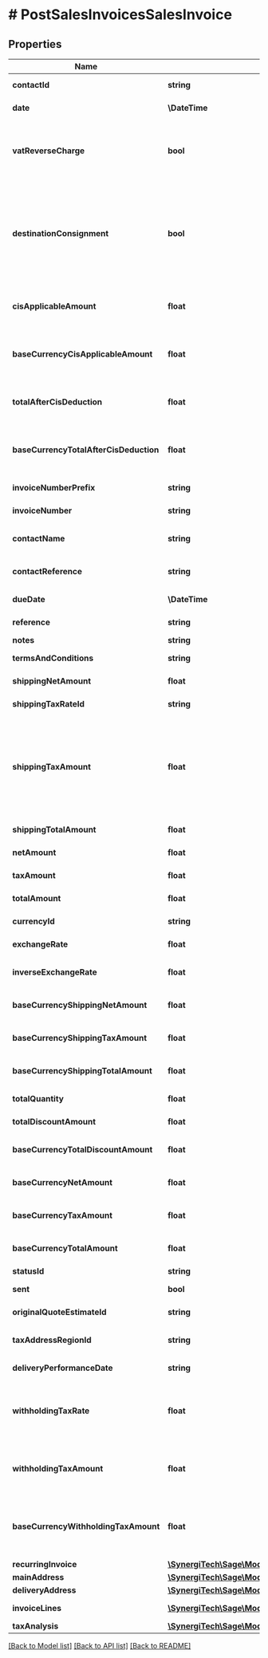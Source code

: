 # # PostSalesInvoicesSalesInvoice

## Properties

Name | Type | Description | Notes
------------ | ------------- | ------------- | -------------
**contactId** | **string** | The [contact](./#tag/contacts) the sales invoice relates to |
**date** | **\DateTime** | The date of the invoice |
**vatReverseCharge** | **bool** | Indicates whether Domestic Reverser Charge is applied to the artefact. Only used for a UK business. | [optional]
**destinationConsignment** | **bool** | Indicates whether consignment checkbox for destination VAT is checked on the artefact. Only used for an UK business, where destination VAT was enabled in the settings. | [optional]
**cisApplicableAmount** | **float** | The total amount of CIS deductible labour - only applicable in UK | [optional]
**baseCurrencyCisApplicableAmount** | **float** | The total amount of CIS deductible labour in the base currency - only applicable in UK | [optional]
**totalAfterCisDeduction** | **float** | The total of the artefact with the total of CIS deducted - only applicable in UK | [optional]
**baseCurrencyTotalAfterCisDeduction** | **float** | The total of the artefact with the total of CIS deducted in the base currency - only applicable in UK | [optional]
**invoiceNumberPrefix** | **string** | The invoice number prefix | [optional]
**invoiceNumber** | **string** | The generated invoice number | [optional]
**contactName** | **string** | The name of the contact when the invoice was created | [optional]
**contactReference** | **string** | The reference of the contact when the invoice was created | [optional]
**dueDate** | **\DateTime** | The due date of the invoice | [optional]
**reference** | **string** | The reference for the invoice | [optional]
**notes** | **string** | Invoice notes | [optional]
**termsAndConditions** | **string** | Invoice terms and conditions | [optional]
**shippingNetAmount** | **float** | The net shipping amount | [optional]
**shippingTaxRateId** | **string** | The ID of the Shipping Tax Rate. | [optional]
**shippingTaxAmount** | **float** | The tax shipping amount. NOTE: This is not required for POST/PUT requests as the shipping tax is calculated based on the shipping_net_amount and the shipping_tax_rate. | [optional]
**shippingTotalAmount** | **float** | The total shipping amount | [optional]
**netAmount** | **float** | The net amount of the invoice | [optional]
**taxAmount** | **float** | The tax amount of the invoice | [optional]
**totalAmount** | **float** | The total amount of the invoice | [optional]
**currencyId** | **string** | The ID of the Currency. | [optional]
**exchangeRate** | **float** | The exchange rate for the invoice | [optional]
**inverseExchangeRate** | **float** | The inverse exchange rate for the invoice | [optional]
**baseCurrencyShippingNetAmount** | **float** | The net shipping amount in base currency | [optional]
**baseCurrencyShippingTaxAmount** | **float** | The tax shipping amount in base currency | [optional]
**baseCurrencyShippingTotalAmount** | **float** | The total shipping amount in base currency | [optional]
**totalQuantity** | **float** | The total quantity of the invoice | [optional]
**totalDiscountAmount** | **float** | The discount amount on the invoice | [optional]
**baseCurrencyTotalDiscountAmount** | **float** | The discount amount on the invoice in base currency | [optional]
**baseCurrencyNetAmount** | **float** | The net amount of the invoice in base currency | [optional]
**baseCurrencyTaxAmount** | **float** | The tax amount of the invoice in base currency | [optional]
**baseCurrencyTotalAmount** | **float** | The total amount of the invoice in base currency | [optional]
**statusId** | **string** | The ID of the Status. | [optional]
**sent** | **bool** | Indicates whether the invoice has been sent | [optional]
**originalQuoteEstimateId** | **string** | The ID of the Original Quote Estimate. | [optional]
**taxAddressRegionId** | **string** | The ID of the Tax Address Region. (Canada only) | [optional]
**deliveryPerformanceDate** | **string** | Delivery/Performance Date (Germany only) | [optional]
**withholdingTaxRate** | **float** | The withheld Tax Rate - only applicable in UK (CIS subcontractor tax rate) and Spain (IRPF) | [optional]
**withholdingTaxAmount** | **float** | The withheld Tax Amount - only applicable in UK (CIS subcontractor tax) and Spain (IRPF) | [optional]
**baseCurrencyWithholdingTaxAmount** | **float** | The withheld Tax Amount in the base currency - only applicable in UK (CIS subcontractor tax) and Spain (IRPF) | [optional]
**recurringInvoice** | [**\SynergiTech\Sage\Model\PostSalesInvoicesSalesInvoiceRecurringInvoice**](PostSalesInvoicesSalesInvoiceRecurringInvoice.md) |  | [optional]
**mainAddress** | [**\SynergiTech\Sage\Model\PostSalesCorrectiveInvoicesSalesCorrectiveInvoiceMainAddress**](PostSalesCorrectiveInvoicesSalesCorrectiveInvoiceMainAddress.md) |  | [optional]
**deliveryAddress** | [**\SynergiTech\Sage\Model\PostSalesCorrectiveInvoicesSalesCorrectiveInvoiceMainAddress**](PostSalesCorrectiveInvoicesSalesCorrectiveInvoiceMainAddress.md) |  | [optional]
**invoiceLines** | [**\SynergiTech\Sage\Model\PostSalesCreditNotesSalesCreditNoteCreditNoteLinesInner[]**](PostSalesCreditNotesSalesCreditNoteCreditNoteLinesInner.md) | The invoice lines of the invoice |
**taxAnalysis** | [**\SynergiTech\Sage\Model\PostPurchaseCorrectiveInvoicesPurchaseCorrectiveInvoiceTaxAnalysisInner[]**](PostPurchaseCorrectiveInvoicesPurchaseCorrectiveInvoiceTaxAnalysisInner.md) |  | [optional]

[[Back to Model list]](../../README.md#models) [[Back to API list]](../../README.md#endpoints) [[Back to README]](../../README.md)

